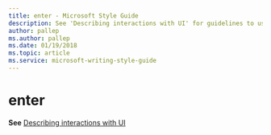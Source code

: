 ```yaml
---
title: enter - Microsoft Style Guide
description: See 'Describing interactions with UI' for guidelines to use 'enter' in Microsoft documents.
author: pallep
ms.author: pallep
ms.date: 01/19/2018
ms.topic: article
ms.service: microsoft-writing-style-guide
---
```


# enter

**See** [Describing interactions with UI](~/procedures-instructions/describing-interactions-with-ui.md)
